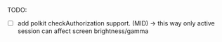 TODO:

- [ ] add polkit checkAuthorization support. (MID) -> this way only active session can affect screen brightness/gamma
